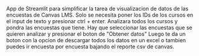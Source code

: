 App de Streamlit para simplificar la tarea de visualizacion de datos de las encuestas de Canvas LMS.
Solo se necesita poner los IDs de los cursos en el input de texto y presionar ctrl + enter.
Analizara todos los cursos y pondra las encuestas que tiene.
Hay que seleccionar las encuestas que se quieren analizar y presionar el boton de "Obtener datos"
Luego te da un boton con la opcion de descargar todos los datos en un excel o tambien puedes ir encuesta por encuesta bajando el reporte csv de canvas.